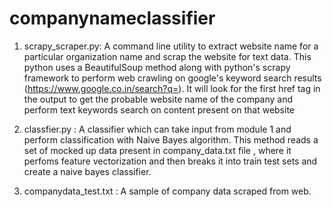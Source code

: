# companynameclassifier
1. scrapy_scraper.py: A command line utility to extract website name for a particular organization name and scrap the website 
for text data. This python uses a BeautifulSoup method along with python's scrapy framework to perform web crawling on  google's keyword search results (https://www.google.co.in/search?q=). It will look for the first href tag in the output to get the probable website name of the company and perform text keywords search on content present on that website



2. classfier.py : A classifier which can take input from module 1 and perform classification with Naive Bayes algorithm. This method reads a set of mocked up data present in company_data.txt file , where it perfoms feature vectorization and then breaks it into train test sets and create a naive bayes classifier.

3. companydata_test.txt : A sample of company data scraped from web.
